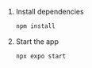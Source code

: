 1. Install dependencies

   ```bash
   npm install
   ```

2. Start the app

   ```bash
   npx expo start
   ```
